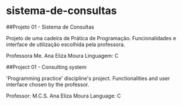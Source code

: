 # sistema-de-consultas
##Projeto 01 - Sistema de Consultas

Projeto de uma cadeira de Prática de Programação. Funcionalidades e interface
de utilização escolhida pela professora.

Professora Me. Ana Eliza Moura
Linguagem: C

##Project 01 - Consulting system

'Programming practice' discipline's project. Functionalities and user interface
chosen by the professor.

Professor: M.C.S. Ana Eliza Moura
Language: C